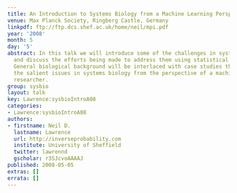 ```yaml
---
title: An Introduction to Systems Biology from a Machine Learning Perspective
venue: Max Planck Society, Ringberg Castle, Germany
linkpdf: ftp://ftp.dcs.shef.ac.uk/home/neil/mpi.pdf
year: '2008'
month: 5
day: '5'
abstract: In this talk we will introduce some of the challenges in systems biology
  and discuss the efforts being made to address them using statistical inference.
  General biological background will be interlaced with case studies that illustrate
  the salient issues in systems biology from the perspective of a machine learning
  researcher.
group: sysbio
layout: talk
key: Lawrence:sysbioIntroA08
categories:
- Lawrence:sysbioIntroA08
authors:
- firstname: Neil D.
  lastname: Lawrence
  url: http://inverseprobability.com
  institute: University of Sheffield
  twitter: lawrennd
  gscholar: r3SJcvoAAAAJ
published: 2008-05-05
extras: []
errata: []
---
```

